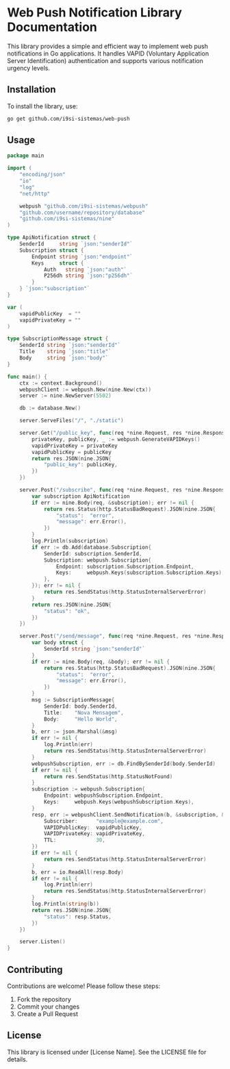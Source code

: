 # Web Push Notification Library Documentation

This library provides a simple and efficient way to implement web push notifications in Go applications. It handles VAPID (Voluntary Application Server Identification) authentication and supports various notification urgency levels.

## Installation

To install the library, use:

```bash
go get github.com/i9si-sistemas/web-push
```

## Usage

```go
package main

import (
	"encoding/json"
	"io"
	"log"
	"net/http"

	webpush "github.com/i9si-sistemas/webpush"
	"github.com/username/repository/database"
	"github.com/i9si-sistemas/nine"
)

type ApiNotification struct {
	SenderId     string `json:"senderId"`
	Subscription struct {
		Endpoint string `json:"endpoint"`
		Keys     struct {
			Auth   string `json:"auth"`
			P256dh string `json:"p256dh"`
		}
	} `json:"subscription"`
}

var (
	vapidPublicKey  = ""
	vapidPrivateKey = ""
)

type SubscriptionMessage struct {
	SenderId string `json:"senderId"`
	Title    string `json:"title"`
	Body     string `json:"body"`
}

func main() {
    ctx := context.Background()
    webpushClient := webpush.New(nine.New(ctx))
	server := nine.NewServer(5502)

	db := database.New()

	server.ServeFiles("/", "./static")

	server.Get("/public_key", func(req *nine.Request, res *nine.Response) error {
		privateKey, publicKey, _ := webpush.GenerateVAPIDKeys()
		vapidPrivateKey = privateKey
		vapidPublicKey = publicKey
		return res.JSON(nine.JSON{
			"public_key": publicKey,
		})
	})

	server.Post("/subscribe", func(req *nine.Request, res *nine.Response) error {
		var subscription ApiNotification
		if err := nine.Body(req, &subscription); err != nil {
			return res.Status(http.StatusBadRequest).JSON(nine.JSON{
				"status":  "error",
				"message": err.Error(),
			})
		}
		log.Println(subscription)
		if err := db.Add(database.Subscription{
			SenderId: subscription.SenderId,
			Subscription: webpush.Subscription{
				Endpoint: subscription.Subscription.Endpoint,
				Keys:     webpush.Keys(subscription.Subscription.Keys),
			},
		}); err != nil {
			return res.SendStatus(http.StatusInternalServerError)
		}
		return res.JSON(nine.JSON{
			"status": "ok",
		})
	})

	server.Post("/send/message", func(req *nine.Request, res *nine.Response) error {
		var body struct {
			SenderId string `json:"senderId"`
		}
		if err := nine.Body(req, &body); err != nil {
			return res.Status(http.StatusBadRequest).JSON(nine.JSON{
				"status":  "error",
				"message": err.Error(),
			})
		}
		msg := SubscriptionMessage{
			SenderId: body.SenderId,
			Title:    "Nova Mensagem",
			Body:     "Hello World",
		}
		b, err := json.Marshal(&msg)
		if err != nil {
			log.Println(err)
			return res.SendStatus(http.StatusInternalServerError)
		}
		webpushSubscription, err := db.FindBySenderId(body.SenderId)
		if err != nil {
			return res.SendStatus(http.StatusNotFound)
		}
		subscription := webpush.Subscription{
			Endpoint: webpushSubscription.Endpoint,
			Keys:     webpush.Keys(webpushSubscription.Keys),
		}
		resp, err := webpushClient.SendNotification(b, &subscription, &webpush.Options{
			Subscriber:      "example@example.com",
			VAPIDPublicKey:  vapidPublicKey,
			VAPIDPrivateKey: vapidPrivateKey,
			TTL:             30,
		})
		if err != nil {
			return res.SendStatus(http.StatusInternalServerError)
		}
		b, err = io.ReadAll(resp.Body)
		if err != nil {
			log.Println(err)
			return res.SendStatus(http.StatusInternalServerError)
		}
		log.Println(string(b))
		return res.JSON(nine.JSON{
			"status": resp.Status,
		})
	})

	server.Listen()
}


```


## Contributing

Contributions are welcome! Please follow these steps:

1. Fork the repository
3. Commit your changes
5. Create a Pull Request

## License

This library is licensed under [License Name]. See the LICENSE file for details.